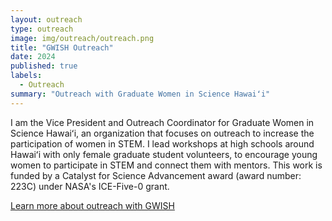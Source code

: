 ```yaml
---
layout: outreach
type: outreach
image: img/outreach/outreach.png
title: "GWISH Outreach"
date: 2024
published: true
labels:
  - Outreach
summary: "Outreach with Graduate Women in Science Hawaiʻi"
---
```


I am the Vice President and Outreach Coordinator for Graduate Women in Science Hawaiʻi, an organization that focuses on outreach to increase the participation of women in STEM. I lead workshops at high schools around Hawaiʻi with only female graduate student volunteers, to encourage young women to participate in STEM and connect them with mentors. This work is funded by a Catalyst for Science Advancement award (award number: 223C) under NASA's ICE-Five-0 grant.

[Learn more about outreach with GWISH](http://www.gwishawaii.org/outreach.html)